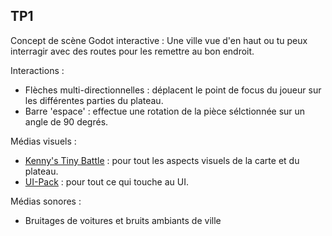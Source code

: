 ## TP1
Concept de scène Godot interactive : 
Une ville vue d'en haut ou tu peux interragir avec des routes pour les remettre au bon endroit.

Interactions :
- Flèches multi-directionnelles : déplacent le point de focus du joueur sur les différentes parties du plateau.
- Barre 'espace' : effectue une rotation de la pièce sélctionnée sur un angle de 90 degrés.

Médias visuels :
- [Kenny's Tiny Battle](https://www.kenney.nl/assets/tiny-battle) : pour tout les aspects visuels de la carte et du plateau.
- [UI-Pack](https://www.kenney.nl/assets/ui-pack) : pour tout ce qui touche au UI.

Médias sonores : 
- Bruitages de voitures et bruits ambiants de ville
